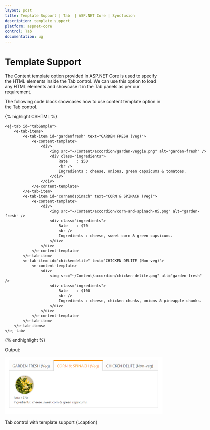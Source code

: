 ```yaml
---
layout: post
title: Template Support | Tab  | ASP.NET Core | Syncfusion
description: template support
platform: aspnet-core
control: Tab 
documentation: ug
---
```


# Template Support

The Content template option provided in ASP.NET Core is used to specify the HTML elements inside the Tab control. We can use this option to load any HTML elements and showcase it in the Tab panels as per our requirement.

The following code block showcases how to use content template option in the Tab control.

{% highlight CSHTML %}

<div style="width: 650px">

	<ej-tab id="tabSample">
		<e-tab-items>
			<e-tab-item id="gardenfresh" text="GARDEN FRESH (Veg)">
				<e-content-template>
					<div>
						<img src="~/Content/accordion/garden-veggie.png" alt="garden-fresh" />
						<div class="ingredients">
							Rate    : $50
							<br />
							Ingredients : cheese, onions, green capsicums & tomatoes.
						</div>
					</div>
				</e-content-template>
			</e-tab-item>
			<e-tab-item id="cornandspinach" text="CORN & SPINACH (Veg)">
				<e-content-template>
					<div>
						<img src="~/Content/accordion/corn-and-spinach-05.png" alt="garden-fresh" />
						<div class="ingredients">
							Rate    : $70
							<br />
							Ingredients : cheese, sweet corn & green capsicums.
						</div>
					</div>
				</e-content-template>
			</e-tab-item>
			<e-tab-item id="chickendelite" text="CHICKEN DELITE (Non-veg)">
				<e-content-template>
					<div>
						<img src="~/Content/accordion/chicken-delite.png" alt="garden-fresh" />
						<div class="ingredients">
							Rate    : $100
							<br />
							Ingredients : cheese, chicken chunks, onions & pineapple chunks.
						</div>
					</div>
				</e-content-template>
			</e-tab-item>
		</e-tab-items>
	</ej-tab>

</div>

{% endhighlight %}

Output:

![](Template-Support_images/Template-Support_img1.png)

Tab control with template support
{:.caption}